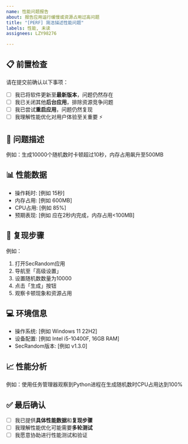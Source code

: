 ```yaml
---
name: 性能问题报告
about: 报告应用运行缓慢或资源占用过高问题
title: "[PERF] 简洁描述性能问题"
labels: 性能, 未读
assignees: LZY98276

---
```


## 📋 前置检查
请在提交前确认以下事项：
- [ ] 我已将软件更新至**最新版本**，问题仍然存在
- [ ] 我已关闭其他**后台应用**，排除资源竞争问题
- [ ] 我已尝试**重启应用**，问题仍然复现
- [ ] 我理解性能优化对用户体验至关重要 ⚡

## 🐢 问题描述
<!-- 描述性能问题的具体表现 -->
例如：生成10000个随机数时卡顿超过10秒，内存占用飙升至500MB

## 📊 性能数据
<!-- 提供具体的性能指标 -->
- 操作耗时: [例如 15秒]
- 内存占用: [例如 600MB]
- CPU占用: [例如 85%]
- 预期表现: [例如 应在2秒内完成，内存占用<100MB]

## 🔄 复现步骤
<!-- 详细描述如何复现性能问题 -->
例如：
1. 打开SecRandom应用
2. 导航至「高级设置」
3. 设置随机数数量为10000
4. 点击「生成」按钮
5. 观察卡顿现象和资源占用

## 💻 环境信息
- 操作系统: [例如 Windows 11 22H2]
- 设备配置: [例如 Intel i5-10400F, 16GB RAM]
- SecRandom版本: [例如 v1.3.0]

## 📈 性能分析
<!-- 如有性能分析工具数据，请在此提供 -->
例如：使用任务管理器观察到Python进程在生成随机数时CPU占用达到100%

## ✅ 最后确认
- [ ] 我已提供**具体性能数据**和**复现步骤**
- [ ] 我理解性能优化可能需要**多轮测试**
- [ ] 我愿意协助进行性能测试和验证